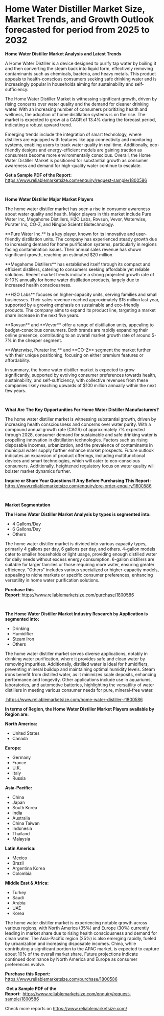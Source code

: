 <p><h1>Home Water Distiller Market Size, Market Trends, and Growth Outlook forecasted for period from 2025 to 2032</h1></p><p><strong>Home Water Distiller Market Analysis and Latest Trends</strong></p>
<p><p>A Home Water Distiller is a device designed to purify tap water by boiling it and then converting the steam back into liquid form, effectively removing contaminants such as chemicals, bacteria, and heavy metals. This product appeals to health-conscious consumers seeking safe drinking water and is increasingly popular in households aiming for sustainability and self-sufficiency.</p><p>The Home Water Distiller Market is witnessing significant growth, driven by rising concerns over water quality and the demand for cleaner drinking water. With an increasing number of consumers prioritizing health and wellness, the adoption of home distillation systems is on the rise. The market is expected to grow at a CAGR of 13.4% during the forecast period, indicating a robust upward trend. </p><p>Emerging trends include the integration of smart technology, where distillers are equipped with features like app connectivity and monitoring systems, enabling users to track water quality in real time. Additionally, eco-friendly designs and energy-efficient models are gaining traction as consumers become more environmentally conscious. Overall, the Home Water Distiller Market is positioned for substantial growth as consumer awareness and demand for high-quality water continue to escalate.</p></p>
<p><strong>Get a Sample PDF of the Report:&nbsp;</strong> <a href="https://www.reliablemarketsize.com/enquiry/request-sample/1800586?utm_campaign=2781&utm_medium=2&utm_source=Github&utm_content=ia&utm_term=04042025&utm_id=home-water-distiller">https://www.reliablemarketsize.com/enquiry/request-sample/1800586</a></p>
<p>&nbsp;</p>
<p><strong>Home Water Distiller Major Market Players</strong></p>
<p><p>The home water distiller market has seen a rise in consumer awareness about water quality and health. Major players in this market include Pure Water Inc, Megahome Distillers, H2O Labs, Rovsun, Vevor, Waterwise, Purater Inc, CO-Z, and Ningbo Scientz Biotechnology. </p><p>**Pure Water Inc.** is a key player, known for its innovative and user-friendly distillation units. The company has experienced steady growth due to increasing demand for home purification systems, particularly in regions facing contamination issues. Their annual sales revenue has shown significant growth, reaching an estimated $20 million.</p><p>**Megahome Distillers** has established itself through its compact and efficient distillers, catering to consumers seeking affordable yet reliable solutions. Recent market trends indicate a strong projected growth rate of 8-10% annually for home water distillation products, largely due to increased health consciousness.</p><p>**H2O Labs** focuses on higher-capacity units, serving families and small businesses. Their sales revenue reached approximately $15 million last year, supported by a growing emphasis on sustainable and eco-friendly products. The company aims to expand its product line, targeting a market share increase in the next five years.</p><p>**Rovsun** and **Vevor** offer a range of distillation units, appealing to budget-conscious consumers. Both brands are rapidly expanding their online presence, contributing to an overall market growth rate of around 5-7% in the cheaper segment.</p><p>**Waterwise, Purater Inc,** and **CO-Z** segment the market further with their unique positioning, focusing on either premium features or affordability.</p><p>In summary, the home water distiller market is expected to grow significantly, supported by evolving consumer preferences towards health, sustainability, and self-sufficiency, with collective revenues from these companies likely reaching upwards of $100 million annually within the next few years.</p></p>
<p>&nbsp;</p>
<p><strong>What Are The Key Opportunities For Home Water Distiller Manufacturers?</strong></p>
<p><p>The home water distiller market is witnessing substantial growth, driven by increasing health consciousness and concerns over water purity. With a compound annual growth rate (CAGR) of approximately 7% expected through 2028, consumer demand for sustainable and safe drinking water is propelling innovation in distillation technologies. Factors such as rising disposable incomes, urbanization, and the prevalence of contaminants in municipal water supply further enhance market prospects. Future outlook indicates an expansion of product offerings, including multifunctional devices and smart technologies, which will cater to eco-conscious consumers. Additionally, heightened regulatory focus on water quality will bolster market dynamics further.</p></p>
<p><strong>Inquire or Share Your Questions If Any Before Purchasing This Report:</strong> <a href="https://www.reliablemarketsize.com/enquiry/pre-order-enquiry/1800586?utm_campaign=2781&utm_medium=2&utm_source=Github&utm_content=ia&utm_term=04042025&utm_id=home-water-distiller">https://www.reliablemarketsize.com/enquiry/pre-order-enquiry/1800586</a></p>
<p>&nbsp;</p>
<p><strong>Market Segmentation</strong></p>
<p><strong>The Home Water Distiller Market Analysis by types is segmented into:</strong></p>
<p><ul><li>4 Gallons/Day</li><li>6 Gallons/Day</li><li>Others</li></ul></p>
<p><p>The home water distiller market is divided into various capacity types, primarily 4 gallons per day, 6 gallons per day, and others. 4-gallon models cater to smaller households or light usage, providing enough distilled water for daily needs without excess energy consumption. 6-gallon distillers are suitable for larger families or those requiring more water, ensuring greater efficiency. "Others" includes various specialized or higher-capacity models, appealing to niche markets or specific consumer preferences, enhancing versatility in home water purification solutions.</p></p>
<p><strong>Purchase this Report:&nbsp;</strong><a href="https://www.reliablemarketsize.com/purchase/1800586?utm_campaign=2781&utm_medium=2&utm_source=Github&utm_content=ia&utm_term=04042025&utm_id=home-water-distiller">https://www.reliablemarketsize.com/purchase/1800586</a></p>
<p>&nbsp;</p>
<p><strong>The Home Water Distiller Market Industry Research by Application is segmented into:</strong></p>
<p><ul><li>Drinking</li><li>Humidifier</li><li>Steam Iron</li><li>Others</li></ul></p>
<p><p>The home water distiller market serves diverse applications, notably in drinking water purification, where it provides safe and clean water by removing impurities. Additionally, distilled water is ideal for humidifiers, preventing mineral buildup and maintaining optimal humidity levels. Steam irons benefit from distilled water, as it minimizes scale deposits, enhancing performance and longevity. Other applications include use in aquariums, laboratories, and automotive batteries, highlighting the versatility of water distillers in meeting various consumer needs for pure, mineral-free water.</p></p>
<p><a href="https://www.reliablemarketsize.com/home-water-distiller-r1800586?utm_campaign=2781&utm_medium=2&utm_source=Github&utm_content=ia&utm_term=04042025&utm_id=home-water-distiller">&nbsp;https://www.reliablemarketsize.com/home-water-distiller-r1800586</a></p>
<p><strong>In terms of Region, the Home Water Distiller Market Players available by Region are:</strong></p>
<p>
    <p> <strong> North America: </strong>
        <ul>
            <li>United States</li>
            <li>Canada</li>
        </ul>
        </p> 
    <p> <strong> Europe: </strong>
        <ul>
            <li>Germany</li>
            <li>France</li>
            <li>U.K.</li>
            <li>Italy</li>
            <li>Russia</li>
        </ul>
        </p> 
    <p> <strong> Asia-Pacific: </strong>
        <ul>
            <li>China</li>
            <li>Japan</li>
            <li>South Korea</li>
            <li>India</li>
            <li>Australia</li>
            <li>China Taiwan</li>
            <li>Indonesia</li>
            <li>Thailand</li>
            <li>Malaysia</li>
        </ul>
        </p> 
    <p> <strong> Latin America: </strong>
        <ul>
            <li>Mexico</li>
            <li>Brazil</li>
            <li>Argentina Korea</li>
            <li>Colombia</li>
        </ul>
        </p> 
    <p> <strong> Middle East & Africa: </strong>
        <ul>
            <li>Turkey</li>
            <li>Saudi</li>
            <li>Arabia</li>
            <li>UAE</li>
            <li>Korea</li>
        </ul>
    </p>
    </p>
<p><p>The home water distiller market is experiencing notable growth across various regions, with North America (35%) and Europe (30%) currently leading in market share due to rising health consciousness and demand for clean water. The Asia-Pacific region (25%) is also emerging rapidly, fueled by urbanization and increasing disposable incomes. China, while contributing a significant portion to the APAC market, is expected to capture about 10% of the overall market share. Future projections indicate continued dominance by North America and Europe as consumer preferences evolve.</p></p>
<p><strong>Purchase this Report: </strong><a href="https://www.reliablemarketsize.com/purchase/1800586?utm_campaign=2781&utm_medium=2&utm_source=Github&utm_content=ia&utm_term=04042025&utm_id=home-water-distiller">https://www.reliablemarketsize.com/purchase/1800586</a></p>
<p>&nbsp;<strong>Get a Sample PDF of the Report:&nbsp;&nbsp;</strong><a href="https://www.reliablemarketsize.com/enquiry/request-sample/1800586?utm_campaign=2781&utm_medium=2&utm_source=Github&utm_content=ia&utm_term=04042025&utm_id=home-water-distiller">https://www.reliablemarketsize.com/enquiry/request-sample/1800586</a></p>
<p><strong></strong></p>
<p>Check more reports on <a href="https://www.reliablemarketsize.com/?utm_campaign=2781&utm_medium=2&utm_source=Github&utm_content=ia&utm_term=04042025&utm_id=home-water-distiller">https://www.reliablemarketsize.com/</a></p>
